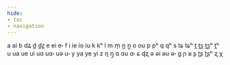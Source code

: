 ```yaml
---
hide:
- toc
- navigation
---
```

a
ai
b
dʑ
d̪
d̪z̪
e
ei
e˞
f
i
ie
io
iu
k
kʰ
l
m
m̩
n̪
n̪̩
o
ou
p
pʰ
q
qʰ
s
tɕ
tɕʰ
t̪
t̪s̪
t̪s̪ʰ
t̪ʰ
u
ua
ue
ui
uɑ
uɑ˞
uə
u˞
y
ya
ye
yi
z
ŋ
ŋ̩
ɑ
ɑu
ɑ˞
ɕ
ɖʐ
ə
əi
əu
ə˞
ɡ
ɲ
ʁ
ʂ
ʈʂ
ʈʂʰ
ʐ
χ
